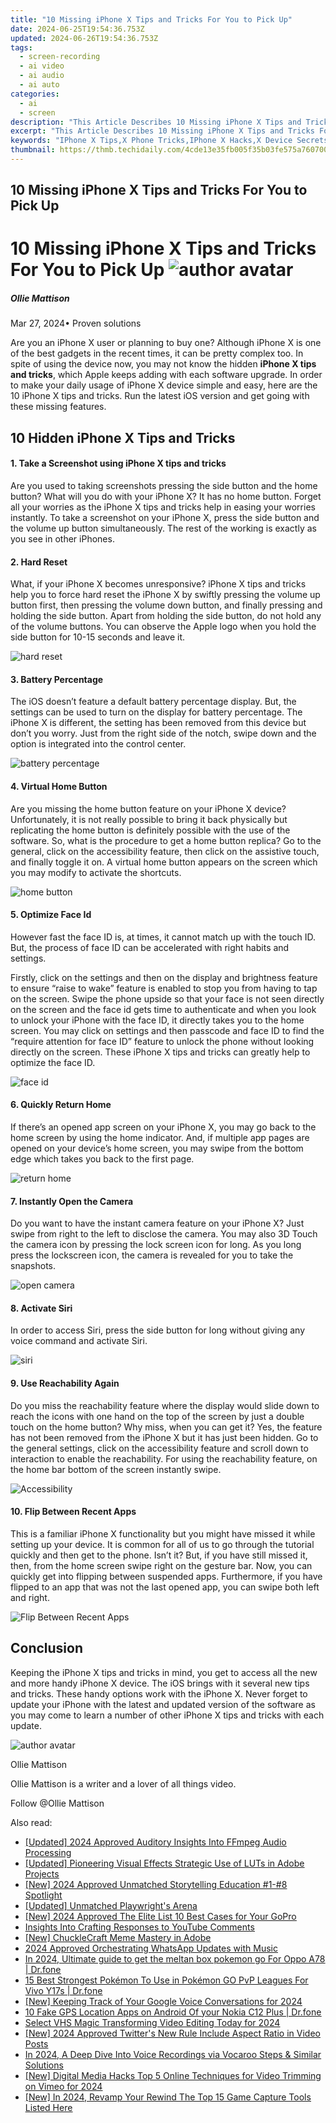 ```yaml
---
title: "10 Missing iPhone X Tips and Tricks For You to Pick Up"
date: 2024-06-25T19:54:36.753Z
updated: 2024-06-26T19:54:36.753Z
tags: 
  - screen-recording
  - ai video
  - ai audio
  - ai auto
categories: 
  - ai
  - screen
description: "This Article Describes 10 Missing iPhone X Tips and Tricks For You to Pick Up"
excerpt: "This Article Describes 10 Missing iPhone X Tips and Tricks For You to Pick Up"
keywords: "IPhone X Tips,X Phone Tricks,IPhone X Hacks,X Device Secrets,Apple X Advice,IPhone X Fixes,X Phone Shortcuts"
thumbnail: https://thmb.techidaily.com/4cde13e35fb005f35b03fe575a760700ef2f31716bcebcb3bdb2d428b2778fad.jpg
---
```


## 10 Missing iPhone X Tips and Tricks For You to Pick Up

# 10 Missing iPhone X Tips and Tricks For You to Pick Up ![author avatar](https://images.wondershare.com/filmora/article-images/ollie-mattison.jpg)

##### Ollie Mattison

 Mar 27, 2024• Proven solutions

Are you an iPhone X user or planning to buy one? Although iPhone X is one of the best gadgets in the recent times, it can be pretty complex too. In spite of using the device now, you may not know the hidden **iPhone X tips and tricks**, which Apple keeps adding with each software upgrade. In order to make your daily usage of iPhone X device simple and easy, here are the 10 iPhone X tips and tricks. Run the latest iOS version and get going with these missing features.

## 10 Hidden iPhone X Tips and Tricks

#### 1\. Take a Screenshot using iPhone X tips and tricks

Are you used to taking screenshots pressing the side button and the home button? What will you do with your iPhone X? It has no home button. Forget all your worries as the iPhone X tips and tricks help in easing your worries instantly. To take a screenshot on your iPhone X, press the side button and the volume up button simultaneously. The rest of the working is exactly as you see in other iPhones.

#### 2\. Hard Reset

What, if your iPhone X becomes unresponsive? iPhone X tips and tricks help you to force hard reset the iPhone X by swiftly pressing the volume up button first, then pressing the volume down button, and finally pressing and holding the side button. Apart from holding the side button, do not hold any of the volume buttons. You can observe the Apple logo when you hold the side button for 10-15 seconds and leave it.

![hard reset](https://images.wondershare.com/filmora/article-images/iPhone-X-Hard-Reset-Buttons-min.png)

#### 3\. Battery Percentage

The iOS doesn’t feature a default battery percentage display. But, the settings can be used to turn on the display for battery percentage. The iPhone X is different, the setting has been removed from this device but don’t you worry. Just from the right side of the notch, swipe down and the option is integrated into the control center.

![battery percentage](https://images.wondershare.com/filmora/article-images/iOS_battery_percentage.jpg)

#### 4\. Virtual Home Button

Are you missing the home button feature on your iPhone X device? Unfortunately, it is not really possible to bring it back physically but replicating the home button is definitely possible with the use of the software. So, what is the procedure to get a home button replica? Go to the general, click on the accessibility feature, then click on the assistive touch, and finally toggle it on. A virtual home button appears on the screen which you may modify to activate the shortcuts.

![home button](https://images.wondershare.com/filmora/article-images/iphone-home-button.jpg)

#### 5\. Optimize Face Id

However fast the face ID is, at times, it cannot match up with the touch ID. But, the process of face ID can be accelerated with right habits and settings.

Firstly, click on the settings and then on the display and brightness feature to ensure “raise to wake” feature is enabled to stop you from having to tap on the screen. Swipe the phone upside so that your face is not seen directly on the screen and the face id gets time to authenticate and when you look to unlock your iPhone with the face ID, it directly takes you to the home screen. You may click on settings and then passcode and face ID to find the “require attention for face ID” feature to unlock the phone without looking directly on the screen. These iPhone X tips and tricks can greatly help to optimize the face ID.

![face id](https://images.wondershare.com/filmora/article-images/settings-face-id2.jpg)

#### 6\. Quickly Return Home

If there’s an opened app screen on your iPhone X, you may go back to the home screen by using the home indicator. And, if multiple app pages are opened on your device’s home screen, you may swipe from the bottom edge which takes you back to the first page.

![return home](https://images.wondershare.com/filmora/article-images/home-indicator-iphone-x.jpg)

#### 7\. Instantly Open the Camera

Do you want to have the instant camera feature on your iPhone X? Just swipe from right to the left to disclose the camera. You may also 3D Touch the camera icon by pressing the lock screen icon for long. As you long press the lockscreen icon, the camera is revealed for you to take the snapshots.

![open camera](https://images.wondershare.com/filmora/article-images/iphone-x-open-camera.jpg)

#### 8\. Activate Siri

In order to access Siri, press the side button for long without giving any voice command and activate Siri.

![siri](https://images.wondershare.com/filmora/article-images/siri.jpg)

#### 9\. Use Reachability Again

Do you miss the reachability feature where the display would slide down to reach the icons with one hand on the top of the screen by just a double touch on the home button? Why miss, when you can get it? Yes, the feature has not been removed from the iPhone X but it has just been hidden. Go to the general settings, click on the accessibility feature and scroll down to interaction to enable the reachability. For using the reachability feature, on the home bar bottom of the screen instantly swipe.

![Accessibility](https://images.wondershare.com/filmora/article-images/Accessibility.png)

#### 10\. Flip Between Recent Apps

This is a familiar iPhone X functionality but you might have missed it while setting up your device. It is common for all of us to go through the tutorial quickly and then get to the phone. Isn’t it? But, if you have still missed it, then, from the home screen swipe right on the gesture bar. Now, you can quickly get into flipping between suspended apps. Furthermore, if you have flipped to an app that was not the last opened app, you can swipe both left and right.

![Flip Between Recent Apps](https://images.wondershare.com/filmora/article-images/iphone-x-multitasking.jpg)

## Conclusion

Keeping the iPhone X tips and tricks in mind, you get to access all the new and more handy iPhone X device. The iOS brings with it several new tips and tricks. These handy options work with the iPhone X. Never forget to update your iPhone with the latest and updated version of the software as you may come to learn a number of other iPhone X tips and tricks with each update.

![author avatar](https://images.wondershare.com/filmora/article-images/ollie-mattison.jpg)

Ollie Mattison

Ollie Mattison is a writer and a lover of all things video.

Follow @Ollie Mattison


<ins class="adsbygoogle"
     style="display:block"
     data-ad-format="autorelaxed"
     data-ad-client="ca-pub-7571918770474297"
     data-ad-slot="1223367746"></ins>



<ins class="adsbygoogle"
     style="display:block"
     data-ad-client="ca-pub-7571918770474297"
     data-ad-slot="8358498916"
     data-ad-format="auto"
     data-full-width-responsive="true"></ins>


<span class="atpl-alsoreadstyle">Also read:</span>
<div><ul>
<li><a href="https://fox-helps.techidaily.com/updated-2024-approved-auditory-insights-into-ffmpeg-audio-processing/"><u>[Updated] 2024 Approved  Auditory Insights Into FFmpeg Audio Processing</u></a></li>
<li><a href="https://fox-helps.techidaily.com/updated-pioneering-visual-effects-strategic-use-of-luts-in-adobe-projects/"><u>[Updated] Pioneering Visual Effects  Strategic Use of LUTs in Adobe Projects</u></a></li>
<li><a href="https://fox-helps.techidaily.com/new-2024-approved-unmatched-storytelling-education-1-8-spotlight/"><u>[New] 2024 Approved  Unmatched Storytelling Education  #1-#8 Spotlight</u></a></li>
<li><a href="https://fox-helps.techidaily.com/updated-unmatched-playwrights-arena/"><u>[Updated] Unmatched Playwright's Arena</u></a></li>
<li><a href="https://fox-helps.techidaily.com/new-2024-approved-the-elite-list-10-best-cases-for-your-gopro/"><u>[New] 2024 Approved  The Elite List  10 Best Cases for Your GoPro</u></a></li>
<li><a href="https://fox-helps.techidaily.com/insights-into-crafting-responses-to-youtube-comments/"><u>Insights Into Crafting Responses to YouTube Comments</u></a></li>
<li><a href="https://fox-helps.techidaily.com/new-chucklecraft-meme-mastery-in-adobe/"><u>[New] ChuckleCraft  Meme Mastery in Adobe</u></a></li>
<li><a href="https://fox-helps.techidaily.com/2024-approved-orchestrating-whatsapp-updates-with-music/"><u>2024 Approved  Orchestrating WhatsApp Updates with Music</u></a></li>
<li><a href="https://android-pokemon-go.techidaily.com/in-2024-ultimate-guide-to-get-the-meltan-box-pokemon-go-for-oppo-a78-drfone-by-drfone-virtual-android/"><u>In 2024, Ultimate guide to get the meltan box pokemon go For Oppo A78 | Dr.fone</u></a></li>
<li><a href="https://android-pokemon-go.techidaily.com/15-best-strongest-pokemon-to-use-in-pokemon-go-pvp-leagues-for-vivo-y17s-drfone-by-drfone-virtual-android/"><u>15 Best Strongest Pokémon To Use in Pokémon GO PvP Leagues For Vivo Y17s | Dr.fone</u></a></li>
<li><a href="https://screen-sharing-recording.techidaily.com/new-keeping-track-of-your-google-voice-conversations-for-2024/"><u>[New] Keeping Track of Your Google Voice Conversations for 2024</u></a></li>
<li><a href="https://android-location.techidaily.com/10-fake-gps-location-apps-on-android-of-your-nokia-c12-plus-drfone-by-drfone-virtual/"><u>10 Fake GPS Location Apps on Android Of your Nokia C12 Plus | Dr.fone</u></a></li>
<li><a href="https://extra-guidance.techidaily.com/select-vhs-magic-transforming-video-editing-today-for-2024/"><u>Select VHS Magic  Transforming Video Editing Today for 2024</u></a></li>
<li><a href="https://twitter-videos.techidaily.com/new-2024-approved-twitters-new-rule-include-aspect-ratio-in-video-posts/"><u>[New] 2024 Approved  Twitter's New Rule  Include Aspect Ratio in Video Posts</u></a></li>
<li><a href="https://audio-shaping.techidaily.com/in-2024-a-deep-dive-into-voice-recordings-via-vocaroo-steps-and-similar-solutions/"><u>In 2024, A Deep Dive Into Voice Recordings via Vocaroo Steps & Similar Solutions</u></a></li>
<li><a href="https://vimeo-videos.techidaily.com/new-digital-media-hacks-top-5-online-techniques-for-video-trimming-on-vimeo-for-2024/"><u>[New] Digital Media Hacks  Top 5 Online Techniques for Video Trimming on Vimeo for 2024</u></a></li>
<li><a href="https://screen-recording.techidaily.com/new-in-2024-revamp-your-rewind-the-top-15-game-capture-tools-listed-here/"><u>[New] In 2024, Revamp Your Rewind  The Top 15 Game Capture Tools Listed Here</u></a></li>
</ul></div>
